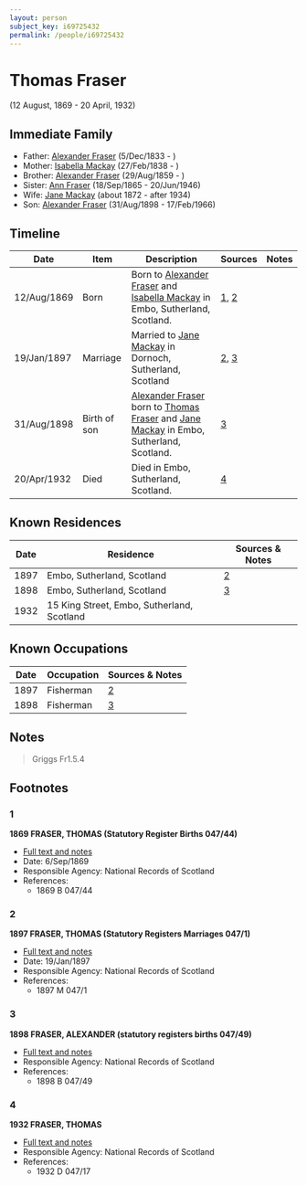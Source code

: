```yaml
---
layout: person
subject_key: i69725432
permalink: /people/i69725432
---
```


# Thomas Fraser
(12 August, 1869 - 20 April, 1932)

## Immediate Family

* Father: [Alexander Fraser](./@97086424@-alexander-fraser-b1833-12-5-d.md) (5/Dec/1833 - )
* Mother: [Isabella Mackay](./@41556256@-isabella-mackay-b1838-2-27-d.md) (27/Feb/1838 - )
* Brother: [Alexander Fraser](./@36585616@-alexander-fraser-b1859-8-29-d.md) (29/Aug/1859 - )
* Sister: [Ann Fraser](./@70425788@-ann-fraser-b1865-9-18-d1946-6-20.md) (18/Sep/1865 - 20/Jun/1946)
* Wife: [Jane Mackay](./@33561724@-jane-mackay-b1872-d1934.md) (about 1872 - after 1934)
* Son: [Alexander Fraser](./@91293396@-alexander-fraser-b1898-8-31-d1966-2-17.md) (31/Aug/1898 - 17/Feb/1966)

## Timeline

Date | Item | Description | Sources | Notes
---|---|---|---|---
12/Aug/1869 | Born | Born to [Alexander Fraser](./@97086424@-alexander-fraser-b1833-12-5-d.md) and [Isabella Mackay](./@41556256@-isabella-mackay-b1838-2-27-d.md) in Embo, Sutherland, Scotland. | [1](#1), [2](#2) | 
19/Jan/1897 | Marriage | Married to [Jane Mackay](./@33561724@-jane-mackay-b1872-d1934.md) in Dornoch, Sutherland, Scotland | [2](#2), [3](#3) | 
31/Aug/1898 | Birth of son | [Alexander Fraser](./@91293396@-alexander-fraser-b1898-8-31-d1966-2-17.md) born to [Thomas Fraser](./@69725432@-thomas-fraser-b1869-8-12-d1932-4-20.md) and [Jane Mackay](./@33561724@-jane-mackay-b1872-d1934.md) in Embo, Sutherland, Scotland. | [3](#3) | 
20/Apr/1932 | Died | Died in Embo, Sutherland, Scotland. | [4](#4) | 

## Known Residences

Date | Residence | Sources & Notes
---|---|---
1897 | Embo, Sutherland, Scotland | [2](#2)
1898 | Embo, Sutherland, Scotland | [3](#3)
1932 | 15 King Street, Embo, Sutherland, Scotland | 

## Known Occupations

Date | Occupation | Sources & Notes
---|---|---
1897 | Fisherman | [2](#2)
1898 | Fisherman | [3](#3)

## Notes

> Griggs Fr1.5.4
>


## Footnotes

### 1

**1869 FRASER, THOMAS (Statutory Register Births 047/44)**

* [Full text and notes](../sources/@43818944@-1869-fraser,-thomas-statutory-register-births-047-44-.md)
* Date: 6/Sep/1869
* Responsible Agency: National Records of Scotland
* References: 
  * 1869 B 047/44

### 2

**1897 FRASER, THOMAS (Statutory Registers Marriages 047/1)**

* [Full text and notes](../sources/@12878576@-1897-fraser,-thomas-statutory-registers-marriages-047-1-.md)
* Date: 19/Jan/1897
* Responsible Agency: National Records of Scotland
* References: 
  * 1897 M 047/1

### 3

**1898 FRASER, ALEXANDER (statutory registers births 047/49)**

* [Full text and notes](../sources/@70778838@-1898-fraser,-alexander-statutory-registers-births-047-49-.md)
* Responsible Agency: National Records of Scotland
* References: 
  * 1898 B 047/49

### 4

**1932 FRASER, THOMAS**

* [Full text and notes](../sources/@21221514@-1932-fraser,-thomas.md)
* Responsible Agency: National Records of Scotland
* References: 
  * 1932 D 047/17

